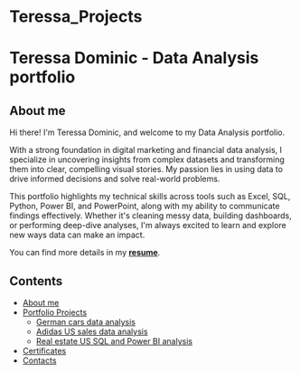 # Teressa_Projects

# Teressa Dominic - Data Analysis portfolio
## About me
Hi there! I'm Teressa Dominic, and welcome to my Data Analysis portfolio.

With a strong foundation in digital marketing and financial data analysis, I specialize in uncovering insights from complex datasets and transforming them into clear, compelling visual stories. My passion lies in using data to drive informed decisions and solve real-world problems.

This portfolio highlights my technical skills across tools such as Excel, SQL, Python, Power BI, and PowerPoint, along with my ability to communicate findings effectively. Whether it's cleaning messy data, building dashboards, or performing deep-dive analyses, I'm always excited to learn and explore new ways data can make an impact.

You can find more details in my [**resume**](https://github.com/Teressa99/Teressa_Projects/blob/main/resume.pdf).
## Contents
* [About me](#about-me)
* [Portfolio Projects](#portfolio-projects)
  - [German cars data analysis](#german-cars-data-analysis) 
  - [Adidas US sales data analysis](#adidas-us-sales-data-analysis)
  - [Real estate US SQL and Power BI analysis](#real-estate-us-sql-and-power-bi-analysis)
* [Certificates](#certificates)
* [Contacts](#contacts)
